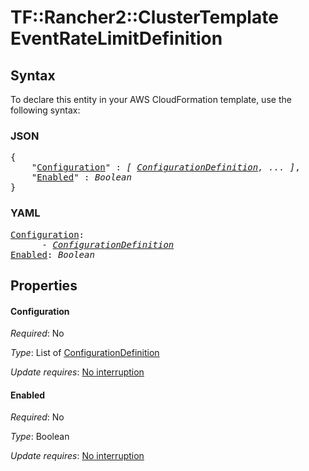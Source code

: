 # TF::Rancher2::ClusterTemplate EventRateLimitDefinition

## Syntax

To declare this entity in your AWS CloudFormation template, use the following syntax:

### JSON

<pre>
{
    "<a href="#configuration" title="Configuration">Configuration</a>" : <i>[ <a href="configurationdefinition.md">ConfigurationDefinition</a>, ... ]</i>,
    "<a href="#enabled" title="Enabled">Enabled</a>" : <i>Boolean</i>
}
</pre>

### YAML

<pre>
<a href="#configuration" title="Configuration">Configuration</a>: <i>
      - <a href="configurationdefinition.md">ConfigurationDefinition</a></i>
<a href="#enabled" title="Enabled">Enabled</a>: <i>Boolean</i>
</pre>

## Properties

#### Configuration

_Required_: No

_Type_: List of <a href="configurationdefinition.md">ConfigurationDefinition</a>

_Update requires_: [No interruption](https://docs.aws.amazon.com/AWSCloudFormation/latest/UserGuide/using-cfn-updating-stacks-update-behaviors.html#update-no-interrupt)

#### Enabled

_Required_: No

_Type_: Boolean

_Update requires_: [No interruption](https://docs.aws.amazon.com/AWSCloudFormation/latest/UserGuide/using-cfn-updating-stacks-update-behaviors.html#update-no-interrupt)

